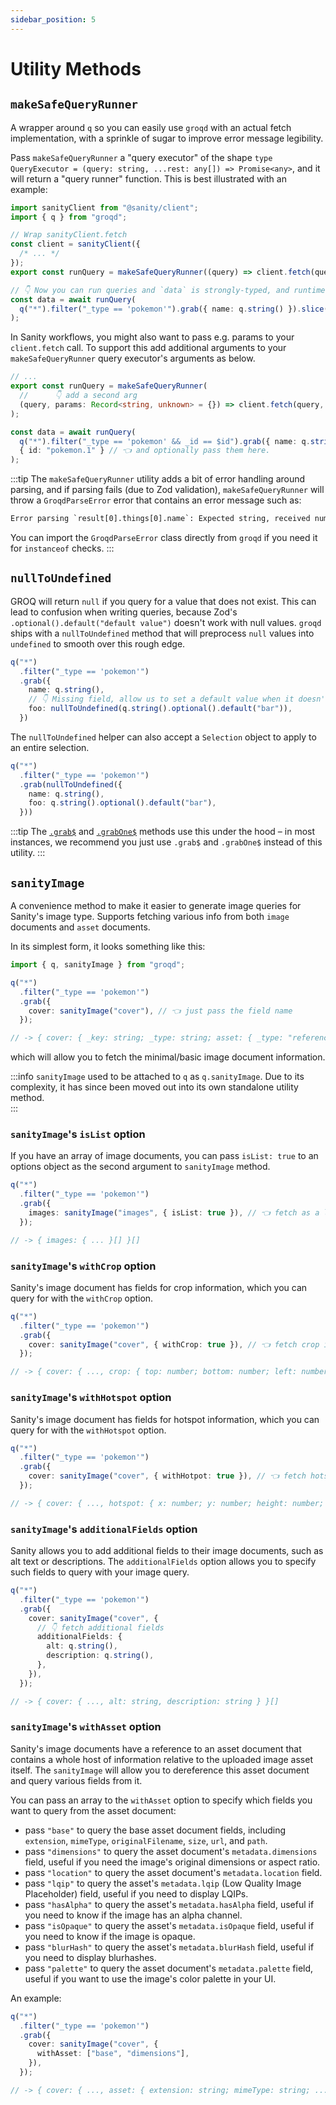 ```yaml
---
sidebar_position: 5
---
```


# Utility Methods

## `makeSafeQueryRunner`

A wrapper around `q` so you can easily use `groqd` with an actual fetch implementation, with a sprinkle of sugar to improve error message legibility.

Pass `makeSafeQueryRunner` a "query executor" of the shape `type QueryExecutor = (query: string, ...rest: any[]) => Promise<any>`, and it will return a "query runner" function. This is best illustrated with an example:

```ts
import sanityClient from "@sanity/client";
import { q } from "groqd";

// Wrap sanityClient.fetch
const client = sanityClient({
  /* ... */
});
export const runQuery = makeSafeQueryRunner((query) => client.fetch(query));

// 👇 Now you can run queries and `data` is strongly-typed, and runtime-validated.
const data = await runQuery(
  q("*").filter("_type == 'pokemon'").grab({ name: q.string() }).slice(0, 150)
);
```

In Sanity workflows, you might also want to pass e.g. params to your `client.fetch` call. To support this add additional arguments to your `makeSafeQueryRunner` query executor's arguments as below.

```ts
// ...
export const runQuery = makeSafeQueryRunner(
  //      👇 add a second arg
  (query, params: Record<string, unknown> = {}) => client.fetch(query, params)
);

const data = await runQuery(
  q("*").filter("_type == 'pokemon' && _id == $id").grab({ name: q.string() }),
  { id: "pokemon.1" } // 👈 and optionally pass them here.
);
```

:::tip
The `makeSafeQueryRunner` utility adds a bit of error handling around parsing, and if parsing fails (due to Zod validation), `makeSafeQueryRunner` will throw a `GroqdParseError` error that contains an error message such as:

```txt
Error parsing `result[0].things[0].name`: Expected string, received number.
```

You can import the `GroqdParseError` class directly from `groqd` if you need it for `instanceof` checks.
:::

## `nullToUndefined`

GROQ will return `null` if you query for a value that does not exist. This can lead to confusion when writing queries, because Zod's `.optional().default("default value")` doesn't work with null values. `groqd` ships with a `nullToUndefined` method that will preprocess `null` values into `undefined` to smooth over this rough edge.

```ts
q("*")
  .filter("_type == 'pokemon'")
  .grab({
    name: q.string(),
    // 👇 Missing field, allow us to set a default value when it doesn't exist
    foo: nullToUndefined(q.string().optional().default("bar")),
  })
```

The `nullToUndefined` helper can also accept a `Selection` object to apply to an entire selection.

```ts
q("*")
  .filter("_type == 'pokemon'")
  .grab(nullToUndefined({
    name: q.string(),
    foo: q.string().optional().default("bar"),
  }))
```

:::tip
The [`.grab$`](/query-building#grab-1) and [`.grabOne$`](/query-building#grabone-1) methods use this under the hood – in most instances, we recommend you just use `.grab$` and `.grabOne$` instead of this utility.
:::

## `sanityImage`

A convenience method to make it easier to generate image queries for Sanity's image type. Supports fetching various info from both `image` documents and `asset` documents.

In its simplest form, it looks something like this:

```ts
import { q, sanityImage } from "groqd";

q("*")
  .filter("_type == 'pokemon'")
  .grab({
    cover: sanityImage("cover"), // 👈 just pass the field name
  });

// -> { cover: { _key: string; _type: string; asset: { _type: "reference"; _ref: string; } } }[]
```

which will allow you to fetch the minimal/basic image document information.

:::info
`sanityImage` used to be attached to `q` as `q.sanityImage`. Due to its complexity, it has since been moved out into its own standalone utility method.  
:::

### `sanityImage`'s `isList` option

If you have an array of image documents, you can pass `isList: true` to an options object as the second argument to `sanityImage` method.

```ts
q("*")
  .filter("_type == 'pokemon'")
  .grab({
    images: sanityImage("images", { isList: true }), // 👈 fetch as a list
  });

// -> { images: { ... }[] }[]
```

### `sanityImage`'s `withCrop` option

Sanity's image document has fields for crop information, which you can query for with the `withCrop` option.

```ts
q("*")
  .filter("_type == 'pokemon'")
  .grab({
    cover: sanityImage("cover", { withCrop: true }), // 👈 fetch crop info
  });

// -> { cover: { ..., crop: { top: number; bottom: number; left: number; right: number; } | null } }[]
```

### `sanityImage`'s `withHotspot` option

Sanity's image document has fields for hotspot information, which you can query for with the `withHotspot` option.

```ts
q("*")
  .filter("_type == 'pokemon'")
  .grab({
    cover: sanityImage("cover", { withHotpot: true }), // 👈 fetch hotspot info
  });

// -> { cover: { ..., hotspot: { x: number; y: number; height: number; width: number; } | null } }[]
```

### `sanityImage`'s `additionalFields` option

Sanity allows you to add additional fields to their image documents, such as alt text or descriptions. The `additionalFields` option allows you to specify such fields to query with your image query.

```ts
q("*")
  .filter("_type == 'pokemon'")
  .grab({
    cover: sanityImage("cover", {
      // 👇 fetch additional fields
      additionalFields: {
        alt: q.string(),
        description: q.string(),
      },
    }),
  });

// -> { cover: { ..., alt: string, description: string } }[]
```

### `sanityImage`'s `withAsset` option

Sanity's image documents have a reference to an asset document that contains a whole host of information relative to the uploaded image asset itself. The `sanityImage` will allow you to dereference this asset document and query various fields from it.

You can pass an array to the `withAsset` option to specify which fields you want to query from the asset document:

- pass `"base"` to query the base asset document fields, including `extension`, `mimeType`, `originalFilename`, `size`, `url`, and `path`.
- pass `"dimensions"` to query the asset document's `metadata.dimensions` field, useful if you need the image's original dimensions or aspect ratio.
- pass `"location"` to query the asset document's `metadata.location` field.
- pass `"lqip"` to query the asset's `metadata.lqip` (Low Quality Image Placeholder) field, useful if you need to display LQIPs.
- pass `"hasAlpha"` to query the asset's `metadata.hasAlpha` field, useful if you need to know if the image has an alpha channel.
- pass `"isOpaque"` to query the asset's `metadata.isOpaque` field, useful if you need to know if the image is opaque.
- pass `"blurHash"` to query the asset's `metadata.blurHash` field, useful if you need to display blurhashes.
- pass `"palette"` to query the asset document's `metadata.palette` field, useful if you want to use the image's color palette in your UI.

An example:

```ts
q("*")
  .filter("_type == 'pokemon'")
  .grab({
    cover: sanityImage("cover", {
      withAsset: ["base", "dimensions"],
    }),
  });

// -> { cover: { ..., asset: { extension: string; mimeType: string; ...; metadata: { dimensions: { aspectRatio: number; height: number; width: number; }; }; }; } }[]
```

